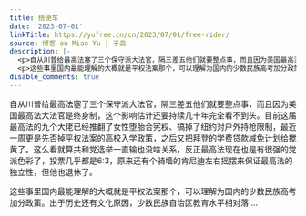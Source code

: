 ```yaml
---
title: 搭便车
date: '2023-07-01'
linkTitle: https://yufree.cn/cn/2023/07/01/free-rider/
source: 博客 on Miao Yu | 于淼
description: |-
  <p>自从川普给最高法塞了三个保守派大法官，隔三差五他们就要整点事，而且因为美国最高法大法官是终身制，这个影响估计还要持续几十年完全看不到头。目前这届最高法的九个大佬已经推翻了女性堕胎合宪权、搞掉了纽约对户外持枪限制，最近一周更是先否掉平权法案的高校入学政策，之后又把拜登的学费贷款减免计划给搅黄了。这么看就算共和党选举一直输也没啥关系，反正最高法现在也是有很强的党派色彩了，投票几乎都是6:3，原来还有个骑墙的肯尼迪左右摇摆来保证最高法的独立性，但他也退休了。</p>
  <p>这些事里国内最能理解的大概就是平权法案那个，可以理解为国内的少数民族高考加分政策。出于历史还有文化原因，少数民族自治区教育水平相对落 ...
disable_comments: true
---
```

<p>自从川普给最高法塞了三个保守派大法官，隔三差五他们就要整点事，而且因为美国最高法大法官是终身制，这个影响估计还要持续几十年完全看不到头。目前这届最高法的九个大佬已经推翻了女性堕胎合宪权、搞掉了纽约对户外持枪限制，最近一周更是先否掉平权法案的高校入学政策，之后又把拜登的学费贷款减免计划给搅黄了。这么看就算共和党选举一直输也没啥关系，反正最高法现在也是有很强的党派色彩了，投票几乎都是6:3，原来还有个骑墙的肯尼迪左右摇摆来保证最高法的独立性，但他也退休了。</p>
<p>这些事里国内最能理解的大概就是平权法案那个，可以理解为国内的少数民族高考加分政策。出于历史还有文化原因，少数民族自治区教育水平相对落 ...